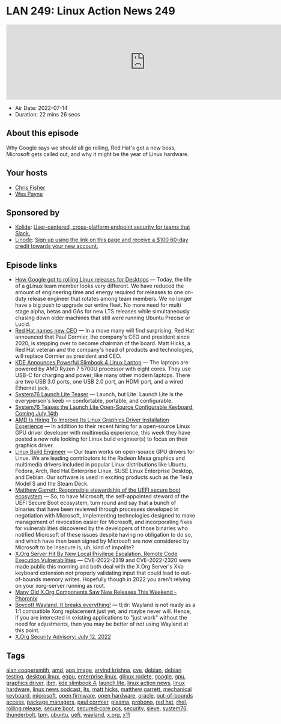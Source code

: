 # LAN 249: Linux Action News 249

<iframe src="https://player.fireside.fm/v2/DAcK9LdX+HEXE5rfb?theme=dark" width="740" height="200" frameborder="0" scrolling="no"></iframe>

* Air Date: 2022-07-14
* Duration: 22 mins 26 secs

## About this episode

Why Google says we should all go rolling, Red Hat's got a new boss, Microsoft gets called out, and why it might be the year of Linux hardware.

## Your hosts
* [Chris Fisher](https://linuxactionnews.com/hosts/chris)
* [Wes Payne](https://linuxactionnews.com/hosts/wes)

## Sponsored by

  * [Kolide](https://kolide.com/lan): [User-centered, cross-platform endpoint security for teams that Slack. ](https://kolide.com/lan)
  * [Linode](http://linode.com/lan): [Sign up using the link on this page and receive a $100 60-day credit towards your new account. ](http://linode.com/lan)



## Episode links

  * [How Google got to rolling Linux releases for Desktops](https://cloud.google.com/blog/topics/developers-practitioners/how-google-got-to-rolling-linux-releases-for-desktops "How Google got to rolling Linux releases for Desktops") — Today, the life of a gLinux team member looks very different. We have reduced the amount of engineering time and energy required for releases to one on-duty release engineer that rotates among team members. We no longer have a big push to upgrade our entire fleet. No more need for multi stage alpha, betas and GAs for new LTS releases while simultaneously chasing down older machines that still were running Ubuntu Precise or Lucid.
  * [Red Hat names new CEO](https://www.zdnet.com/article/red-hat-names-new-ceo/ "Red Hat names new CEO") — In a move many will find surprising, Red Hat announced that Paul Cormier, the company's CEO and president since 2020, is stepping over to become chairman of the board. Matt Hicks, a Red Hat veteran and the company's head of products and technologies, will replace Cormier as president and CEO.
  * [KDE Announces Powerful Slimbook 4 Linux Laptop](https://www.makeuseof.com/kde-slimbook4-laptop-released/ "KDE Announces Powerful Slimbook 4 Linux Laptop") — The laptops are powered by AMD Ryzen 7 5700U processor with eight cores. They use USB-C for charging and power, like many other modern laptops. There are two USB 3.0 ports, one USB 2.0 port, an HDMI port, and a wired Ethernet jack. 
  * [System76 Launch Lite Teaser](https://system76.com/accessories/launch-lite-teaser "System76 Launch Lite Teaser") — Launch, but Lite. Launch Lite is the everyperson's keeb — comfortable, portable, and configurable.﻿﻿
  * [System76 Teases the Launch Lite Open-Source Configurable Keyboard, Coming July 14th](https://9to5linux.com/system76-teases-the-launch-lite-open-source-configurable-keyboard-coming-july-14th "System76 Teases the Launch Lite Open-Source Configurable Keyboard, Coming July 14th")
  * [AMD Is Hiring To Improve Its Linux Graphics Driver Installation Experience](https://www.phoronix.com/scan.php?page=news_item&px=AMD-Linux-Build-Engineer-Needed "AMD Is Hiring To Improve Its Linux Graphics Driver Installation Experience") — In addition to their recent hiring for a open-source Linux GPU driver developer with multimedia experience, this week they have posted a new role looking for Linux build engineer(s) to focus on their graphics driver.
  * [Linux Build Engineer](https://jobs.amd.com/job/Markham-Linux-Build-Engineer-Onta/907325500/ "Linux Build Engineer") — Our team works on open-source GPU drivers for Linux. We are leading contributors to the Radeon Mesa graphics and multimedia drivers included in popular Linux distributions like Ubuntu, Fedora, Arch, Red Hat Enterprise Linux, SUSE Linux Enterprise Desktop, and Debian. Our software is used in exciting products such as the Tesla Model S and the Steam Deck.
  * [Matthew Garrett: Responsible stewardship of the UEFI secure boot ecosystem](https://mjg59.dreamwidth.org/60248.html "Matthew Garrett: Responsible stewardship of the UEFI secure boot ecosystem") — So, to have Microsoft, the self-appointed steward of the UEFI Secure Boot ecosystem, turn round and say that a bunch of binaries that have been reviewed through processes developed in negotiation with Microsoft, implementing technologies designed to make management of revocation easier for Microsoft, and incorporating fixes for vulnerabilities discovered by the developers of those binaries who notified Microsoft of these issues despite having no obligation to do so, and which have then been signed by Microsoft are now considered by Microsoft to be insecure is, uh, kind of impolite?
  * [X.Org Server Hit By New Local Privilege Escalation, Remote Code Execution Vulnerabilities](https://www.phoronix.com/scan.php?page=news_item&px=X.Org-July-12-Security "X.Org Server Hit By New Local Privilege Escalation, Remote Code Execution Vulnerabilities") — CVE-2022-2319 and CVE-2022-2320 were made public this morning and both deal with the X.Org Server's Xkb keyboard extension not properly validating input that could lead to out-of-bounds memory writes. Hopefully though in 2022 you aren't relying on your xorg-server running as root.
  * [Many Old X.Org Components Saw New Releases This Weekend - Phoronix](https://www.phoronix.com/scan.php?page=news_item&px=Xorg-July-2022-Update "Many Old X.Org Components Saw New Releases This Weekend - Phoronix")
  * [Boycott Wayland. It breaks everything!](https://gist.github.com/probonopd/9feb7c20257af5dd915e3a9f2d1f2277 "Boycott Wayland. It breaks everything!") — tl;dr: Wayland is not ready as a 1:1 compatible Xorg replacement just yet, and maybe never will. Hence, if you are interested in existing applications to "just work" without the need for adjustments, then you may be better of not using Wayland at this point.
  * [X.Org Security Advisory: July 12, 2022](https://lists.x.org/archives/xorg/2022-July/061035.html "X.Org Security Advisory: July 12, 2022")



## Tags

[alan coopersmith](https://linuxactionnews.com/tags/alan%20coopersmith), [amd](https://linuxactionnews.com/tags/amd), [app image](https://linuxactionnews.com/tags/app%20image), [arvind krishna](https://linuxactionnews.com/tags/arvind%20krishna), [cve](https://linuxactionnews.com/tags/cve), [debian](https://linuxactionnews.com/tags/debian), [debian testing](https://linuxactionnews.com/tags/debian%20testing), [desktop linux](https://linuxactionnews.com/tags/desktop%20linux), [egpu](https://linuxactionnews.com/tags/egpu), [enterprise linux](https://linuxactionnews.com/tags/enterprise%20linux), [glinux rodete](https://linuxactionnews.com/tags/glinux%20rodete), [google](https://linuxactionnews.com/tags/google), [gpu](https://linuxactionnews.com/tags/gpu), [graphics driver](https://linuxactionnews.com/tags/graphics%20driver), [ibm](https://linuxactionnews.com/tags/ibm), [kde slimbook 4](https://linuxactionnews.com/tags/kde%20slimbook%204), [launch lite](https://linuxactionnews.com/tags/launch%20lite), [linux action news](https://linuxactionnews.com/tags/linux%20action%20news), [linux hardware](https://linuxactionnews.com/tags/linux%20hardware), [linux news podcast](https://linuxactionnews.com/tags/linux%20news%20podcast), [lts](https://linuxactionnews.com/tags/lts), [matt hicks](https://linuxactionnews.com/tags/matt%20hicks), [matthew garrett](https://linuxactionnews.com/tags/matthew%20garrett), [mechanical keyboard](https://linuxactionnews.com/tags/mechanical%20keyboard), [microsoft](https://linuxactionnews.com/tags/microsoft), [open firmware](https://linuxactionnews.com/tags/open%20firmware), [open hardware](https://linuxactionnews.com/tags/open%20hardware), [oracle](https://linuxactionnews.com/tags/oracle), [out-of-bounds access](https://linuxactionnews.com/tags/out-of-bounds%20access), [package managers](https://linuxactionnews.com/tags/package%20managers), [paul cormier](https://linuxactionnews.com/tags/paul%20cormier), [plasma](https://linuxactionnews.com/tags/plasma), [probono](https://linuxactionnews.com/tags/probono), [red hat](https://linuxactionnews.com/tags/red%20hat), [rhel](https://linuxactionnews.com/tags/rhel), [rolling release](https://linuxactionnews.com/tags/rolling%20release), [secure boot](https://linuxactionnews.com/tags/secure%20boot), [secured-core pcs](https://linuxactionnews.com/tags/secured-core%20pcs), [security](https://linuxactionnews.com/tags/security), [sieve](https://linuxactionnews.com/tags/sieve), [system76](https://linuxactionnews.com/tags/system76), [thunderbolt](https://linuxactionnews.com/tags/thunderbolt), [tpm](https://linuxactionnews.com/tags/tpm), [ubuntu](https://linuxactionnews.com/tags/ubuntu), [uefi](https://linuxactionnews.com/tags/uefi), [wayland](https://linuxactionnews.com/tags/wayland), [x.org](https://linuxactionnews.com/tags/x.org), [x11](https://linuxactionnews.com/tags/x11)